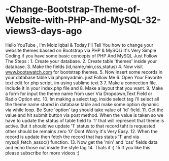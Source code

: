 # -Change-Bootstrap-Theme-of-Website-with-PHP-and-MySQL-32-views3-days-ago
Hello YouTube , I'm Moiz Iqbal    &amp; Today I'll Tell You how to change your website themes bassed on Bootstrap via PHP &amp; MySQLi It's Very Simple Coding if you have some basic concepts of PHP And MySQL  Just Follow The Steps :  1. Create your database.  2. Create table 'themes' inside your database.  3. Make the fields (id,name,min,css,status)   4. Now visit www.bootswatch.com for bootstrap themes.  5. Now insert some records in your database table via phpmyadmin. just Follow Me  6. Open Your Favorite text edit for php script. im using sublime text 3  7. Make a connection file. Include it in your index.php file and  8. Make a layout that you want.   9. Make a form for input the theme name from user Via Dropdown,Text Field or Radio Option etc.  10. Im making a select tag. inside select tag i'll select all the theme name stored in database table and make some option dynamic via while loop. Be Sure 'option' tag should take value of 'id' field.  11. Get the value and hit submit button via post method. When the value is taken so we have to update the status of table field to '1' that will represent that theme is active. But it should we update '1' status to that record taht is requested other should be remains zero '0'  Dont Worry it's Very Easy.  12. When the record is update then fetch the record that has status '1' and via mysqli_fetch_assoc() function.  13. Now get the 'min' and 'css' fields data and echo those out inside the style tag  14. Thats it :)  15 If you like this please subscribe for more videos :)
